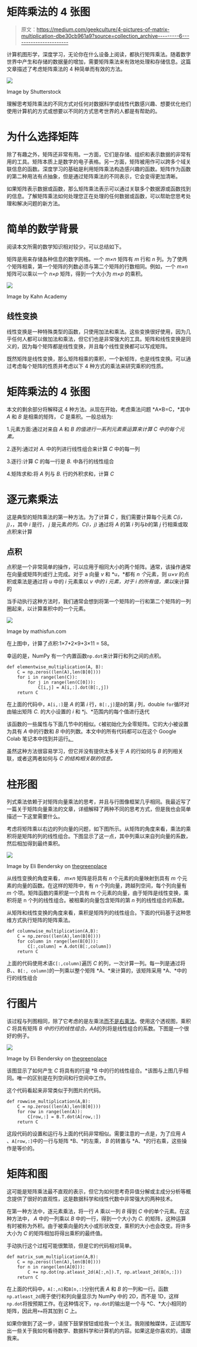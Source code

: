 # 矩阵乘法的 4 张图

> 原文：<https://medium.com/geekculture/4-pictures-of-matrix-multiplication-dbe30cb961a9?source=collection_archive---------6----------------------->

计算机图形学，深度学习，无论你在什么设备上阅读，都执行矩阵乘法。随着数字世界中产生和存储的数据量的增加，需要矩阵乘法来有效地处理和存储信息。这篇文章描述了考虑矩阵乘法的 4 种简单而有效的方法。

![](img/d6727cc735c8ce0a884386f6c1a4829d.png)

Image by Shutterstock

理解思考矩阵乘法的不同方式对任何对数据科学或线性代数感兴趣、想要优化他们使用计算机的方式或想要以不同的方式思考世界的人都是有帮助的。

# 为什么选择矩阵

除了有趣之外，矩阵还非常有用。一方面，它们是存储、组织和表示数据的非常有用的工具。矩阵本质上是数字的电子表格。另一方面，矩阵被用作可以跨多个域关联信息的函数。深度学习的基础是利用矩阵乘法构造感兴趣的函数。矩阵作为函数的第二种用法有点抽象，但是通过矩阵乘法的不同表示，它会变得更加清晰。

如果矩阵表示数据或函数，那么矩阵乘法表示可以通过关联多个数据源或函数找到的信息。了解矩阵乘法如何处理您正在处理的任何数据或函数，可以帮助您思考处理和解决问题的新方法。

# 简单的数学背景

阅读本文所需的数学知识相对较少。可以总结如下。

矩阵是用来存储各种信息的数字网格。一个 *m×n* 矩阵有 *m* 行和 *n* 列。为了使两个矩阵相乘，第一个矩阵的列数必须与第二个矩阵的行数相同。例如，一个 *m×n* 矩阵可以乘以一个 *n×p* 矩阵，得到一个大小为 *m×p* 的乘积。

![](img/ca510fadf364ca681f1ba5979d730258.png)

Image by Kahn Academy

## 线性变换

线性变换是一种特殊类型的函数，只使用加法和乘法。这些变换很好使用，因为几乎任何人都可以做加法和乘法，但它们也是非常强大的工具。矩阵和线性变换是同义的，因为每个矩阵都是线性变换，并且每个线性变换都可以写成矩阵。

既然矩阵是线性变换，那么矩阵相乘的乘积，一个新矩阵，也是线性变换。可以通过考虑每个矩阵的性质并考虑以下 4 种方式的乘法来研究乘积的性质。

# 矩阵乘法的 4 张图

本文的剩余部分将解释这 4 种方法。从现在开始，考虑乘法问题 *A×B=C，*其中 *A* 和 *B* 是相乘的矩阵， *C* 是乘积。一般总结为:

1.元素方面:通过对来自 *A* 和 *B 的值进行一系列元素乘运算来计算 *C* 中的每个元素。*

2.逐列:通过对 *A.* 中的列进行线性组合来计算 *C* 中的每一列

3.逐行:计算 *C* 的每一行是 *B.* 中各行的线性组合

4.矩阵求和:将 *A* 列与 *B.* 行的外积求和，计算 *C*

# 逐元素乘法

这是典型的矩阵乘法的第一种方法。为了计算 *C* ，我们需要计算每个元素 *C(i，j)，*，其中 *i* 是行， *j* 是元素*的列。C(i，j)* 通过将 *A* 的第 *i* 列与*b*的第 *j* 行相乘或取点积来计算

## 点积

点积是一个非常简单的操作，可以应用于相同大小的两个矩阵。通常，该操作通常在向量或矩阵列或行上完成。对于 a 向量 *v* 和 *u，*都有 *n 个*元素，则 *u×v* 的点积或乘法是通过将 *u* 中的 *i* 元素乘以 *v 中的 *i* 元素，对于 *i* 的所有值，乘以*来计算的

当手动执行这种方法时，我们通常会想到将第一个矩阵的一行和第二个矩阵的一列圈起来，以计算乘积中的一个元素。

![](img/3fda84dbf4a6822e6f3daf2abbe45296.png)

Image by mathisfun.com

在上图中，计算了点积:1×7+2×9+3×11 = 58。

幸运的是，NumPy 有一个内置函数`np.dot`来计算行和列之间的点积。

```
def elementwise_multiplication(A, B):
    C = np.zeros((len(A),len(B[0])))
    for i in range(len(C)):
        for j in range(len(C[0])):
            C[i,j] = A[i,:].dot(B[:,j])
    return C
```

在上面的代码中，`A[i,:]`是 *A* 的第 *i* 行，`B[:,j]`是*b*的第 *j* 列，double `for`循环对由输出矩阵 *C.* 的大小设置的 *i* 和 *j、*范围内的每个值进行迭代

该函数的一些属性与下面几节中的相似。`C`被初始化为全零矩阵。它的大小被设置为具有 *A* 中的行数和 *B* 中的列数。本文中的所有代码都可以在这个 Google Colab 笔记本中找到并运行[。](https://colab.research.google.com/drive/1nPESlQE8yYmG3p-bBwlSFTWo2s94Lp6-?usp=sharing)

虽然这种方法很容易学习，但它并没有提供太多关于 *A* 的行如何与 *B* 的列相关联，或者这两者如何与 *C 的结构相关联的信息。*

# 柱形图

列式乘法依赖于对矩阵向量乘法的思考，并且与行图像框架几乎相同。我最近写了一篇关于矩阵向量乘法的文章，详细解释了两种不同的思考方式，但是我也会简单描述一下这里需要什么。

考虑将矩阵乘以右边的列向量的问题，如下图所示。从矩阵的角度来看，乘法的乘积将是矩阵的列的线性组合。下图显示了这一点，其中列乘以来自列向量的系数，然后相加得到最终乘积。

![](img/a8597fbdf19d2f19281bb2ebb0616b01.png)

Image by Eli Bendersky on [thegreenplace](https://eli.thegreenplace.net/2015/visualizing-matrix-multiplication-as-a-linear-combination/)

从线性变换的角度来看， *m×n* 矩阵是将具有 *n* 个元素的向量映射到具有 *m* 个元素的向量的函数。在这样的矩阵中，有 *n* 个列向量，跨越列空间，每个列向量有 *m* 个项。矩阵函数的乘积是一个具有 m 个元素的向量，由于矩阵是线性变换，乘积将是 n 个列的线性组合。被相乘的向量包含矩阵的第 *n* 列的线性组合的系数。

从矩阵和线性变换的角度来看，乘积是矩阵列的线性组合。下面的代码基于这种思维方式执行矩阵的矩阵乘法。

```
def columnwise_multiplication(A,B):
    C = np.zeros((len(A),len(B[0])))
    for column in range(len(B[0])):
        C[:,column] = A.dot(B[:,column])
    return C
```

上面的代码使用术语`C[:,column]`遍历 *C* 的列，一次计算一列。每一列是通过将 *B、*、`B[:, column]`的一列乘以整个矩阵 *A、*来计算的，该矩阵采用 *A、*中的行的线性组合

# 行图片

该过程与列图相同，除了它考虑的是左乘法[而不是右乘法](/geekculture/right-and-left-matrix-multiplication-d21947f195d8?source=friends_link&sk=95f939bc31ed7c635a03e67a4035af69)。使用这个透视图，乘积 *C* 将具有矩阵 *B 中的行的线性组合。*A*A*的列将是线性组合的系数。下图是一个很好的例子。

![](img/2fe1bff07b1c2e067ddad6ff1a1a838c.png)

Image by Eli Bendersky on [thegreenplace](https://eli.thegreenplace.net/2015/visualizing-matrix-multiplication-as-a-linear-combination/)

该图显示了如何产生 *C* 将具有的行是 *B 中的行的线性组合。*该图与上图几乎相同。唯一的区别是在列空间和行空间中工作。

这个代码看起来非常类似于列图片的代码。

```
def rowwise_multiplication(A,B):
    C = np.zeros((len(A),len(B[0])))
    for row in range(len(A)):
        C[row,:] = B.T.dot(A[row,:])
    return C
```

这段代码的设置和运行与上面的代码非常相似。需要注意的一点是，为了应用 *A* 、`A[row,:]`中的一行与矩阵 *B、*的左乘， *B* 的转置与 *A、*的行右乘，这些操作是等价的。

# 矩阵和图

这可能是矩阵乘法最不直观的表示，但它为如何思考奇异值分解或主成分分析等概念提供了很好的直观性，这是数据科学和线性代数中非常强大的两种技术。

在第一种方法中，逐元素乘法，将一行 *A* 乘以一列 *B* 得到 *C* 中的单个元素。在这种方法中， *A* 中的一列乘以 *B* 中的一行，得到一个大小为 *C.* 的矩阵，这种运算有时被称为外积。由于被乘向量的大小或形状改变，乘积的大小也会改变。将许多大小为 *C* 的矩阵相加将得出乘积的最终值。

手动执行这个过程可能很繁琐，但是它的代码相对简单。

```
def matrix_sum_multiplication(A,B):
    C = np.zeros((len(A),len(B[0])))
    for n in range(len(A[0])):
        C += np.dot(np.atleast_2d(A[:,n]).T, np.atleast_2d(B[n,:]))
    return C
```

在上面的代码中，`A[:,n]`和`B[n,:]`分别代表 *A* 和 *B* 的一列和一行。函数`np.atleast_2d`用于使行和列向量显示为 NumPy 中的 2D，而不是 1D，这样`np.dot`将按预期工作。在这种情况下，`np.dot`的输出是一个与 *C、*大小相同的矩阵，因此用`+=`将其加到 *C* 上。

如果你做到了这一步，请按下鼓掌按钮或给我一个关注。我刚接触媒体，正试图写出一些关于我如何看待数学、数据科学和计算机的内容。如果这是你喜欢的，请跟我来。